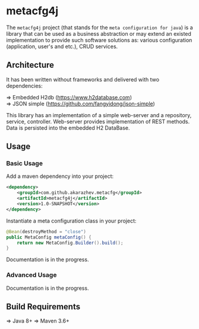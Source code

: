 # metacfg4j

The `metacfg4j` project (that stands for the `meta configuration for java`) is a library that can be used as a business abstraction or 
may extend an existed implementation to provide such software solutions as: various configuration (application, user's and etc.), CRUD services.

## Architecture

It has been written without frameworks and delivered with two dependencies:

 &#8658; Embedded H2db (https://www.h2database.com)<br/>
 &#8658; JSON simple (https://github.com/fangyidong/json-simple)<br/>

This library has an implementation of a simple web-server and a repository, service, controller. Web-server provides implementation of REST methods.
Data is persisted into the embedded H2 DataBase.
  
## Usage

### Basic Usage

Add a maven dependency into your project:
```xml
<dependency>
    <groupId>com.github.akarazhev.metacfg</groupId>
    <artifactId>metacfg4j</artifactId>
    <version>1.0-SNAPSHOT</version>
</dependency>
```
Instantiate a meta configuration class in your project:
```java
@Bean(destroyMethod = "close")
public MetaConfig metaConfig() {
    return new MetaConfig.Builder().build();
}
```
Documentation is in the progress.

### Advanced Usage

Documentation is in the progress.

## Build Requirements

 &#8658; Java 8+
 &#8658; Maven 3.6+